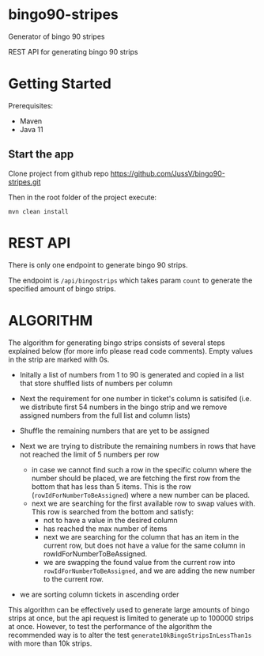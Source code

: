 # bingo90-stripes
Generator of bingo 90 stripes

REST API for generating bingo 90 strips

# Getting Started
Prerequisites:
* Maven
* Java 11

## Start the app
Clone project from github repo https://github.com/JussV/bingo90-stripes.git

Then in the root folder of the project execute:

 <code>mvn clean install</code>

# REST API
There is only one endpoint to generate bingo 90 strips.

The endpoint is <code>/api/bingostrips</code> which takes param <code>count</code> to generate the specified amount of bingo strips.

# ALGORITHM

The algorithm for generating bingo strips consists of several steps explained below (for more info please read code comments). 
Empty values in the strip are marked with 0s.

  * Initally a list of numbers from 1 to 90 is generated and copied in a list that store shuffled lists of numbers per column

  * Next the requirement for one number in ticket's column is satisifed 
(i.e. we distribute first 54 numbers in the bingo strip and we remove assigned numbers from the full list and column lists)

  * Shuffle the remaining numbers that are yet to be assigned
  * Next we are trying to distribute the remaining numbers in rows that have not reached the limit of 5 numbers per row
    * in case we cannot find such a row in the specific column where the number should be placed, we are fetching the first row from the bottom that has less than 5 items. This is the row (<code>rowIdForNumberToBeAssigned</code>) where a new number can be placed.
    * next we are searching for the first available row to swap values with. This row is searched from the bottom and satisfy: 
      * not to have a value in the desired column
      * has reached the max number of items
      * next we are searching for the column that has an item in the current row, but does not have a value for the same column in rowIdForNumberToBeAssigned. 
      * we are swapping the found value from the current row into <code>rowIdForNumberToBeAssigned</code>, and we are adding the new number to the current row.
  * we are sorting column tickets in ascending order
  
  This algorithm can be effectively used to generate large amounts of bingo strips at once, but the api request is limited to generate up to 100000 strips at once. 
  However, to test the performance of the algorithm the recommended way is to alter the test <code>generate10kBingoStripsInLessThan1s</code> with more than 10k strips.
